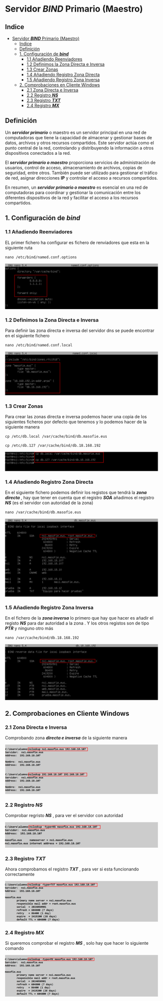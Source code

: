 # Servidor ***BIND*** Primario (Maestro)

## Indice 
- [Servidor ***BIND*** Primario (Maestro)](#servidor-bind-primario-maestro)
  - [Indice](#indice)
  - [Definición](#definición)
  - [1. Configuración de ***bind***](#1-configuración-de-bind)
    - [1.1 Añadiendo Reenviadores](#11-añadiendo-reenviadores)
    - [1.2 Definimos la Zona Directa e Inversa](#12-definimos-la-zona-directa-e-inversa)
    - [1.3 Crear Zonas](#13-crear-zonas)
    - [1.4 Añadiendo Registro Zona Directa](#14-añadiendo-registro-zona-directa)
    - [1.5 Añadiendo Registro Zona Inversa](#15-añadiendo-registro-zona-inversa)
  - [2. Comprobaciones en Cliente Windows](#2-comprobaciones-en-cliente-windows)
    - [2.1 Zona Directa e Inversa](#21-zona-directa-e-inversa)
    - [2.2 Registro ***NS***](#22-registro-ns)
    - [2.3 Registro ***TXT***](#23-registro-txt)
    - [2.4 Registro ***MX***](#24-registro-mx)


## Definición 

Un ***servidor primario*** o maestro es un servidor principal en una red de computadoras que tiene la capacidad de almacenar y gestionar bases de datos, archivos y otros recursos compartidos. Este servidor actúa como el punto central de la red, controlando y distribuyendo la información a otros dispositivos conectados a la red.

El ***servidor primario o maestro*** proporciona servicios de administración de usuarios, control de acceso, almacenamiento de archivos, copias de seguridad, entre otros. También puede ser utilizado para gestionar el tráfico de red, asignar direcciones **IP** y controlar el acceso a recursos compartidos.

En resumen, un ***servidor primario o maestro*** es esencial en una red de computadoras para coordinar y gestionar la comunicación entre los diferentes dispositivos de la red y facilitar el acceso a los recursos compartidos.

## 1. Configuración de ***bind***

### 1.1 Añadiendo Reenviadores 

EL primer fichero ha configurar es fichero de renviadores que esta en la siguiente ruta 

~~~
nano /etc/bind/named.conf.options
~~~

![Fichero de Reenviadores](./img/bind9_primario/1_reenviadores.png)

### 1.2 Definimos la Zona Directa e Inversa

Para definir las zona directa e inversa del servidor dns se puede encontrar en el siguiente fichero 

~~~
nano /etc/bind/named.conf.local
~~~

![Definir Zonas Directa e Invera](./img/bind9_primario/2_definirzonas.png)


### 1.3 Crear Zonas 

Para crear las zonas directa e inversa podemos hacer una copia de los siguientes ficheros por defecto que tenemos y lo podemos hacer de la siguiente manera 

~~~
cp /etc/db.local /var/cache/bind/db.masofie.eus
~~~
~~~
cp /etc/db.127 /var/cache/bind/db.18.168.192
~~~

![Crear Zonas Directa e Invera](./img/bind9_primario/3_crear_zonas_directa_inversa.png)

### 1.4 Añadiendo Registro Zona Directa

En el siguiente fichero podemos definir los registos que tendrá la ***zona directa*** , hay que tener en cuenta que el registro ***SOA*** añadimos el registro ***NS*** (es el servidor con autoridad de la zona)

~~~
nano /var/cache/bind/db.masofie.eus
~~~

![Registro de la Zona Directa](./img/bind9_primario/4_registros_de_zonas_directa.png)

### 1.5 Añadiendo Registro Zona Inversa

En el fichero de la ***zona inversa*** lo primero que hay que hacer es añadir el registo ***NS*** para dar autoridad a la zona . Y los otros registos son de tipo ***PTR*** y ninguno otro más 

~~~
nano /var/cache/bind/db.18.168.192
~~~

![Registro de la Zona Inversa](./img/bind9_primario/5_registros_de_zonas_inversa.png)

## 2. Comprobaciones en Cliente Windows 

### 2.1 Zona Directa e Inversa

Comprobando zona ***directa e inversa*** de la siguiente manera 

![Comprobaciones de Zona Directa e Inversa](./img/bind9_primario/6_w10_comprobaciones_directa_inversa.png)


### 2.2 Registro ***NS***

Comprobar regristo ***NS*** , para ver el servidor con autoridad 

![Comprobacion de Registro NS](./img/bind9_primario/7_w10_comprobaciones_registro_ns.png)

### 2.3 Registro ***TXT***

Ahora comprobamos el registro ***TXT*** , para ver si esta funcionando correctamente 

![Comprobacion de Registro TXT](./img/bind9_primario/8_w10_comprobaciones_registro_txt.png)

### 2.4 Registro ***MX***

Si queremos comprobar el registro ***MS*** ,  solo hay que hacer lo siguiente comando 

![Comprobacion de Registro MX](./img/bind9_primario/9_w10_comprobaciones_registro_mx.png)
